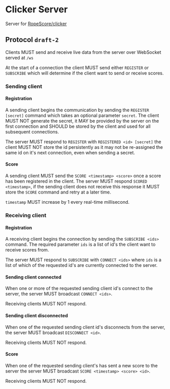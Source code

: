 # Clicker Server

Server for [RopeScore/clicker](https://github.com/RopeScore/clicker)

## Protocol `draft-2`

Clients MUST send and receive live data from the server over WebSocket served
at `/ws`

At the start of a connection the client MUST send either `REGISTER` or
`SUBSCRIBE` which will determine if the client want to send or receive scores.

### Sending client

#### Registration

A sending client begins the communication by sending the `REGISTER [secret]`
command which takes an optional parameter `secret`. The client MUST NOT generate
the secret, it MAY be provided by the server on the first connection and SHOULD
be stored by the client and used for all subsequent connections.

The server MUST respond to `REGISTER` with `REGISTERED <id> [secret]` the client
MUST NOT store the id persistently as it may not be re-assigned the same id on
it's next connection, even when sending a secret.

#### Score

A sending client MUST send the `SCORE <timestamp> <score>` once a score has been
registered in the client. The server MUST respond `SCORED <timestamp>`, if the
sending client does not receive this response it MUST store the `SCORE` command
and retry at a later time.

`timestamp` MUST increase by 1 every real-time millisecond.

### Receiving client

#### Registration

A receiving client begins the connection by sending the `SUBSCRIBE <ids>`
command. The required parameter `ids` is a list of id's the client want to
receive scores from.

The server MUST respond to `SUBSCRIBE` with `CONNECT <ids>` where `ids` is a
list of which of the requested id's are currently connected to the server.

#### Sending client connected

When one or more of the requested sending client id's connect to the server,
the server MUST broadcast `CONNECT <ids>`.

Receiving clients MUST NOT respond.

#### Sending client disconnected

When one of the requested sending client id's disconnects from the server, the
server MUST broadcast `DISCONNECT <id>`.

Receiving clients MUST NOT respond.

#### Score

When one of the requested sending client's has sent a new score to the server
the server MUST broadcast `SCORE <timestamp> <score> <id>`.

Receiving clients MUST NOT respond.
